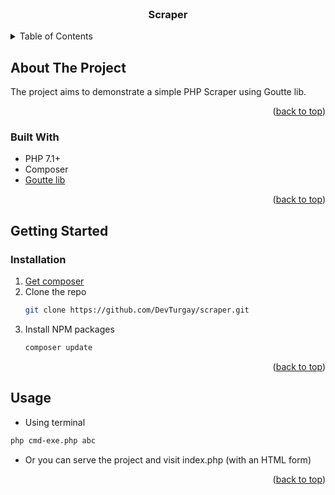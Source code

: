 <div id="top"></div>

<!--
*** Author: Turgay Ali
*** Date: 30.05.2022
-->


<br />
<div align="center">
  <h3 align="center">Scraper</h3>
</div>



<!-- TABLE OF CONTENTS -->
<details>
  <summary>Table of Contents</summary>
  <ol>
    <li>
      <a href="#about-the-project">About The Project</a>
      <ul>
        <li><a href="#built-with">Built With</a></li>
      </ul>
    </li>
    <li><a href="#getting-started">Getting Started</a></li>
    <li><a href="#usage">Usage</a></li>
  </ol>
</details>



<!-- ABOUT THE PROJECT -->
## About The Project

The project aims to demonstrate a simple PHP Scraper using Goutte lib.

<p align="right">(<a href="#top">back to top</a>)</p>



### Built With

* PHP 7.1+
* Composer
* <a href="https://github.com/FriendsOfPHP/Goutte">Goutte lib</a>

<p align="right">(<a href="#top">back to top</a>)</p>



<!-- GETTING STARTED -->
## Getting Started


### Installation

1. [Get composer](https://getcomposer.org/download/)
2. Clone the repo
   ```sh
   git clone https://github.com/DevTurgay/scraper.git
   ```
3. Install NPM packages
   ```sh
   composer update
   ```

<p align="right">(<a href="#top">back to top</a>)</p>



<!-- USAGE EXAMPLES -->
## Usage

* Using terminal
```sh
php cmd-exe.php abc
```
* Or you can serve the project and visit index.php (with an HTML form)

<p align="right">(<a href="#top">back to top</a>)</p>

